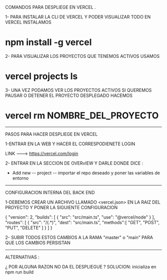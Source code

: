 COMANDOS PARA DESPLIEGE EN VERCEL .

1- PARA INSTALAR LA CLI DE VERCEL Y PODER VISUALIZAR TODO EN VERCEL INSTALAMOS 
# npm install -g vercel

2- PARA VISUALIZAR LOS PROYECTOS QUE TENEMOS ACTIVOS USAMOS 
# vercel projects ls

3- UNA VEZ PODAMOS VER LOS PROYECTOS ACTIVOS SI QUEREMOS PAUSAR O DETENER EL PROYECTO DESPLEGADO HACEMOS 
# vercel rm NOMBRE_DEL_PROYECTO



________________________

PASOS PARA HACER DESPLIEGE EN VERCEL

1-ENTRAR EN LA WEB Y HACER EL CORRESPODIENETE LOGIN

LINK --->  https://vercel.com/login

2- ENTRAR EN LA SECCION DE OVERvIEW Y DARLE DONDE DICE :

- Add new -- project -- importar el repo deseado y poner las variables de entorno

_____________________________



CONFIGURACION INTERNA DEL BACK END 

1-DEBEMOS CREAR UN ARCHIVO LLAMADO <vercel.json> EN LA RAIZ DEL PROYECTO Y PONER LA SIGUIENTE CONFIGURACION

  {
    "version": 2,
    "builds": [
      { "src": "src/main.ts", "use": "@vercel/node" }
    ],
    "routes": [
      { "src": "/(.*)",
       "dest": "src/main.ts",
       "methods":[
        "GET",
        "POST",
        "PUT",
        "DELETE"
       ]
    }
    ]
  }
  
2- SUBIR TODOS ESTOS CAMBIOS A LA RAMA "master" o "main" PARA QUE LOS CAMBIOS PERSISTAN 

_____________________________



ALTERNATIVAS :

¿ POR ALGUNA RAZON NO DA EL DESPLIEGUE ?
SOLUCION: inicializa en npm run build 



